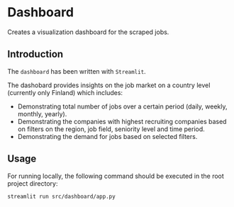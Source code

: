 # Dashboard

Creates a visualization dashboard for the scraped jobs.

## Introduction

The `dashboard` has been written with `Streamlit`.

The dashobard provides insights on the job market on a country level (currently only Finland) which includes:

- Demonstrating total number of jobs over a certain period (daily, weekly, monthly, yearly).
- Demonstrating the companies with highest recruiting companies based on filters on the region, job field, seniority level and time period.
- Demonstrating the demand for jobs based on selected filters.


## Usage

For running locally, the following command should be executed in the root project directory:
```bash
streamlit run src/dashboard/app.py
```